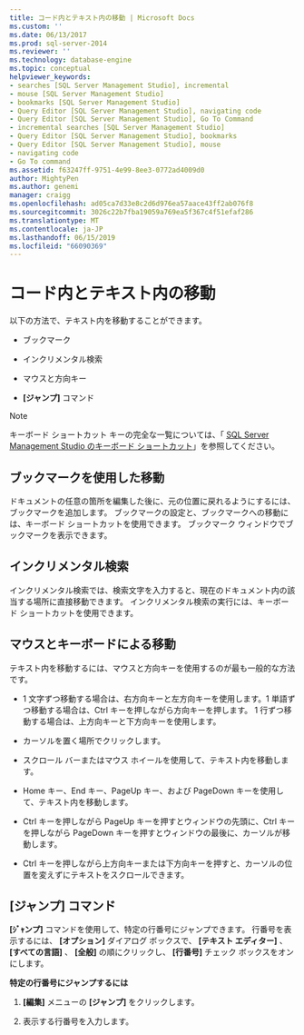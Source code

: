 ```yaml
---
title: コード内とテキスト内の移動 | Microsoft Docs
ms.custom: ''
ms.date: 06/13/2017
ms.prod: sql-server-2014
ms.reviewer: ''
ms.technology: database-engine
ms.topic: conceptual
helpviewer_keywords:
- searches [SQL Server Management Studio], incremental
- mouse [SQL Server Management Studio]
- bookmarks [SQL Server Management Studio]
- Query Editor [SQL Server Management Studio], navigating code
- Query Editor [SQL Server Management Studio], Go To Command
- incremental searches [SQL Server Management Studio]
- Query Editor [SQL Server Management Studio], bookmarks
- Query Editor [SQL Server Management Studio], mouse
- navigating code
- Go To command
ms.assetid: f63247ff-9751-4e99-8ee3-0772ad4009d0
author: MightyPen
ms.author: genemi
manager: craigg
ms.openlocfilehash: ad05ca7d33e8c2d6d976ea57aace43ff2ab076f8
ms.sourcegitcommit: 3026c22b7fba19059a769ea5f367c4f51efaf286
ms.translationtype: MT
ms.contentlocale: ja-JP
ms.lasthandoff: 06/15/2019
ms.locfileid: "66090369"
---
```

# <a name="navigate-code-and-text"></a>コード内とテキスト内の移動
  以下の方法で、テキスト内を移動することができます。  
  
-   ブックマーク  
  
-   インクリメンタル検索  
  
-   マウスと方向キー  
  
-   **[ジャンプ]** コマンド  
  
> [!NOTE]  
>  キーボード ショートカット キーの完全な一覧については、「 [SQL Server Management Studio のキーボード ショートカット](../../ssms/sql-server-management-studio-keyboard-shortcuts.md)」を参照してください。  
  
## <a name="navigating-with-bookmarks"></a>ブックマークを使用した移動  
 ドキュメントの任意の箇所を編集した後に、元の位置に戻れるようにするには、ブックマークを追加します。 ブックマークの設定と、ブックマークへの移動には、キーボード ショートカットを使用できます。 ブックマーク ウィンドウでブックマークを表示できます。  
  
## <a name="incremental-search"></a>インクリメンタル検索  
 インクリメンタル検索では、検索文字を入力すると、現在のドキュメント内の該当する場所に直接移動できます。 インクリメンタル検索の実行には、キーボード ショートカットを使用できます。  
  
## <a name="navigating-with-the-mouse-and-keyboard"></a>マウスとキーボードによる移動  
 テキスト内を移動するには、マウスと方向キーを使用するのが最も一般的な方法です。  
  
-   1 文字ずつ移動する場合は、右方向キーと左方向キーを使用します。1 単語ずつ移動する場合は、Ctrl キーを押しながら方向キーを押します。 1 行ずつ移動する場合は、上方向キーと下方向キーを使用します。  
  
-   カーソルを置く場所でクリックします。  
  
-   スクロール バーまたはマウス ホイールを使用して、テキスト内を移動します。  
  
-   Home キー、End キー、PageUp キー、および PageDown キーを使用して、テキスト内を移動します。  
  
-   Ctrl キーを押しながら PageUp キーを押すとウィンドウの先頭に、Ctrl キーを押しながら PageDown キーを押すとウィンドウの最後に、カーソルが移動します。  
  
-   Ctrl キーを押しながら上方向キーまたは下方向キーを押すと、カーソルの位置を変えずにテキストをスクロールできます。  
  
## <a name="go-to-command"></a>[ジャンプ] コマンド  
 **[ｼﾞｬンプ]** コマンドを使用して、特定の行番号にジャンプできます。 行番号を表示するには、 **[オプション]** ダイアログ ボックスで、 **[テキスト エディター]** 、 **[すべての言語]** 、 **[全般]** の順にクリックし、 **[行番号]** チェック ボックスをオンにします。  
  
 **特定の行番号にジャンプするには**  
  
1.  **[編集]** メニューの **[ジャンプ]** をクリックします。  
  
2.  表示する行番号を入力します。  
  
  
